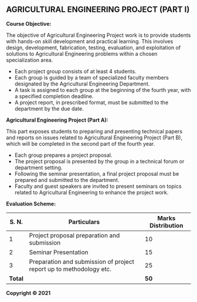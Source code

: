 ## AGRICULTURAL ENGINEERING PROJECT (PART I)

**Course Objective:**

The objective of Agricultural Engineering Project work is to provide students with hands-on skill development and practical learning. This involves design, development, fabrication, testing, evaluation, and exploitation of solutions to Agricultural Engineering problems within a chosen specialization area. 

* Each project group consists of at least 4 students.
* Each group is guided by a team of specialized faculty members designated by the Agricultural Engineering Department.
* A task is assigned to each group at the beginning of the fourth year, with a specified completion deadline.
* A project report, in prescribed format, must be submitted to the department by the due date.

**Agricultural Engineering Project (Part A):**

This part exposes students to preparing and presenting technical papers and reports on issues related to Agricultural Engineering Project (Part B), which will be completed in the second part of the fourth year. 

* Each group prepares a project proposal.
* The project proposal is presented by the group in a technical forum or department setting.
* Following the seminar presentation, a final project proposal must be prepared and submitted to the department.
* Faculty and guest speakers are invited to present seminars on topics related to Agricultural Engineering to enhance the project work.

**Evaluation Scheme:**

| S. N. | Particulars | Marks Distribution |
|---|---|---|
| 1 | Project proposal preparation and submission | 10 |
| 2 | Seminar Presentation | 15 |
| 3 | Preparation and submission of project report up to methodology etc. | 25 |
| **Total** | | **50** | 

**Copyright &copy; 2021** 
